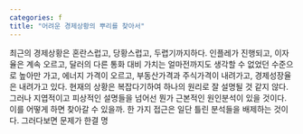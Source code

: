 ```yaml
---
categories: f
title: "어려운 경제상황의 뿌리를 찾아서"
---
```

최근의 경제상황은 혼란스럽고, 당황스럽고, 두렵기까지하다. 인플레가 진행되고, 이자율은 계속 오르고, 달러의 다른 통화 대비 가치는 얼마전까지도 생각할 수 없었던 수준으로 높아만 가고, 에너지 가격이 오르고, 부동산가격과 주식가격이 내려가고, 경제성장율은 내려가고 있다. 현재의 상황은 복잡다기하여 하나의 원리로 잘 설명될 것 같지 않다.그러나 지엽적이고 피상적인 설명들을 넘어선 뭔가 근본적인 원인분석이 있을 것이다. 이를 어떻게 하면 찾아갈 수 있을까. 한 가지 접근은 일단 틀린 분석들을 배제하는 것이다. 그러다보면 문제가 한결 명